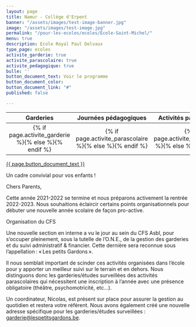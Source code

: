 ```yaml
---
layout: page
title: Namur - Collège d'Erpent
banner: "/assets/images/test-image-banner.jpg"
image: "/assets/images/test-image.jpg"
permalink: "/pour-les-ecoles/ecoles/Ecole-Saint-Michel/"
menu: true
description: Ecole Royal Paul Delvaux
type_page: ecoles
activite_garderie: true
activite_parascolaire: true
activite_pedagogique: true
bulle: ''
button_document_text: Voir le programme
button_document_color: 
button_document_link: "#"
published: false

---
```

<table class="table table-striped mt-4 mb-4">
  <thead>
    <tr>
      <th scope="col" style="width:33%"><center>Garderies</center></th>
      <th scope="col" style="width:33%"><center>Journées pédagogiques</center></th>
      <th scope="col" style="width:33%"><center>Activités parascolaires</center></th>
    </tr>
  </thead>
  <tbody>
    <tr>
        <td><center>{% if page.activite_garderie %}<i class="fa fa-check-circle-o text-success fa-2x"></i>{% else %}<i class="fa fa-times-circle-o text-danger fa-2x"></i>{% endif %}</center></td>
        <td><center>{% if page.activite_parascolaire %}<i class="fa fa-check-circle-o text-success fa-2x"></i>{% else %}<i class="fa fa-times-circle-o text-danger fa-2x"></i>{% endif %}</center></td>
        <td><center>{% if page.activite_pedagogique %}<i class="fa fa-check-circle-o text-success fa-2x"></i>{% else %}<i class="fa fa-times-circle-o text-danger fa-2x"></i>{% endif %}</center></td>
    </tr>
  </tbody>
</table>

<div class="d-flex justify-content-center mb-3">
	<a href="{{ page.button_document_link}}" class="btn btn-info-filled" target="_blank">{{  page.button_document_text }}</a>
</div>

Un cadre convivial pour vos enfants !

Chers Parents, 

Cette année 2021-2022 se termine et nous préparons activement la rentrée 2022-2023. 
Nous souhaitions éclaircir certains points organisationnels pour débuter une nouvelle année scolaire de façon pro-active. 

Organisation du CFS

Une nouvelle section en interne a vu le jour au sein du CFS Asbl, pour s’occuper pleinement, 
sous la tutelle de l’O.N.E., de la gestion des garderies et du suivi administratif & financier. 
Cette dernière sera reconnue sous l’appellation : « Les petits Gardons ». 

Il nous semblait important de scinder ces activités organisées dans l’école pour y apporter 
un meilleur suivi sur le terrain et en dehors. Nous distinguons donc les garderies/études surveillées des activités parascolaires qui nécessitent une inscription à l’année avec une présence obligatoire (théâtre, psychomotricité, etc...). 

Un coordinateur, Nicolas, est présent sur place pour assurer la gestion au quotidien et restera votre référent. Nous avons également créé une nouvelle adresse spécifique pour les garderies/études surveillées : garderie@lespetitsgardons.be.